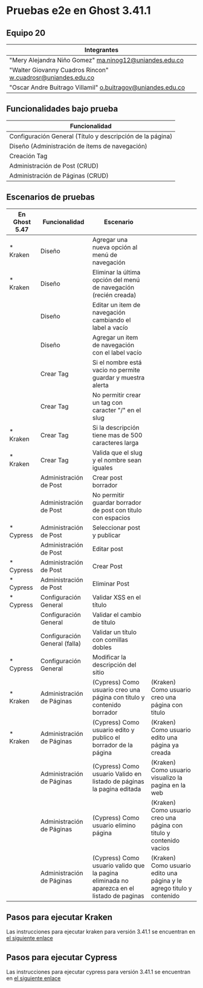 # Pruebas e2e en Ghost 3.41.1

## Equipo 20
|Integrantes|
|-|
|"Mery Alejandra Niño Gomez" <ma.ninog12@uniandes.edu.co>|
|"Walter Giovanny Cuadros Rincon" <w.cuadrosr@uniandes.edu.co>|
|"Oscar Andre Buitrago Villamil" <o.buitragov@uniandes.edu.co>|

## Funcionalidades bajo prueba
| Funcionalidad |
| -- |
| Configuración General (Título y descripción de la página) |
| Diseño (Administración de ítems de navegación) |
| Creación Tag |
| Administración de Post (CRUD) |
| Administración de Páginas (CRUD) |

## Escenarios de pruebas

| En Ghost 5.47 | Funcionalidad | Escenario | |
| -- | -- | -- | -- |
| * Kraken | Diseño | Agregar una nueva opción al menú de navegación | |
| * Kraken | Diseño | Eliminar la última opción del menú de navegación (recién creada) | |
| | Diseño | Editar un item de navegación cambiando el label a vacío | |
| | Diseño | Agregar un item de navegación con el label vacío | |
| | Crear Tag | Si el nombre está vacio no permite guardar y muestra alerta | |
| | Crear Tag | No permitir crear un tag con caracter "/" en el slug | |
| * Kraken | Crear Tag | Si la descripción tiene mas de 500 caracteres larga | |
| * Kraken | Crear Tag | Valida que el slug y el nombre sean iguales | |
| | Administración de Post | Crear post borrador | |
| | Administración de Post | No permitir guardar borrador de post con titulo con espacios | |
| * Cypress | Administración de Post | Seleccionar post y publicar | |
| | Administración de Post | Editar post | |
| * Cypress | Administración de Post | Crear Post | |
| * Cypress | Administración de Post | Eliminar Post | |
| * Cypress | Configuración General | Validar XSS en el título | |
| | Configuración General | Validar el cambio de título | |
| | Configuración General (falla) | Validar un título con comillas dobles | |
| * Cypress | Configuración General | Modificar la descripción del sitio | |
| * Kraken | Administración de Páginas | (Cypress) Como usuario creo una página con titulo y contenido borrador  | (Kraken) Como usuario creo una página con titulo|
| * Kraken | Administración de Páginas | (Cypress) Como usuario edito y publico el borrador de la página | (Kraken) Como usuario edito una página ya creada|
| | Administración de Páginas | (Cypress) Como usuario Valido en listado de páginas la pagina editada | (Kraken) Como usuario visualizo la pagina en la web|
| | Administración de Páginas | (Cypress) Como usuario elimino página | (Kraken) Como usuario creo una página con titulo y contenido vacios|
| | Administración de Páginas | (Cypress) Como usuario valido que la pagina eliminada no aparezca en el listado de paginas | (Kraken) Como usuario edito una página y le agrego titulo y contenido|

## Pasos para ejecutar Kraken

Las instrucciones para ejecutar kraken para versión 3.41.1 se encuentran en [el siguiente enlace](./tree/main/Ghost_3.41.1/kraken/README.md)

## Pasos para ejecutar Cypress

Las instrucciones para ejecutar cypress para versión 3.41.1 se encuentran en [el siguiente enlace](./tree/main/Ghost_3.41.1/cypress/README.md)